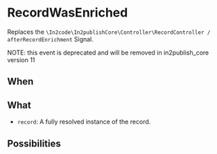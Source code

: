 # RecordWasEnriched

Replaces the `\In2code\In2publishCore\Controller\RecordController / afterRecordEnrichment` Signal.

NOTE: this event is deprecated and will be removed in in2publish_core version 11

## When


## What

* `record`: A fully resolved instance of the record.

## Possibilities

